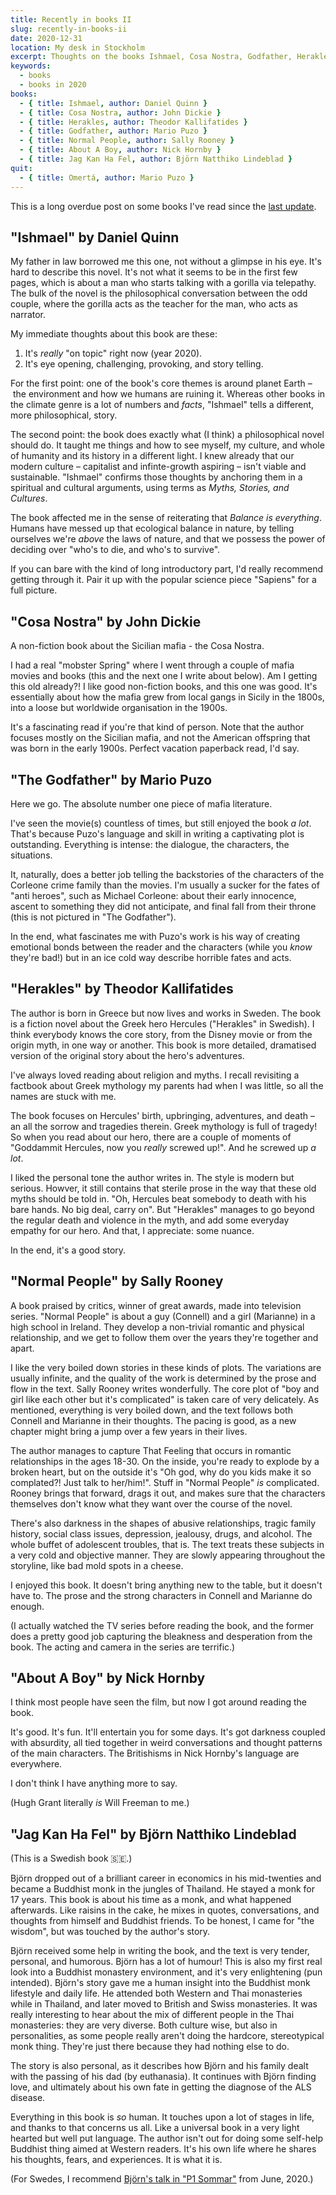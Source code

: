 ```yaml
---
title: Recently in books II
slug: recently-in-books-ii
date: 2020-12-31
location: My desk in Stockholm
excerpt: Thoughts on the books Ishmael, Cosa Nostra, Godfather, Herakles, Normal People, About A Boy, and Jag Kan Ha Fel.
keywords:
  - books
  - books in 2020
books:
  - { title: Ishmael, author: Daniel Quinn }
  - { title: Cosa Nostra, author: John Dickie }
  - { title: Herakles, author: Theodor Kallifatides }
  - { title: Godfather, author: Mario Puzo }
  - { title: Normal People, author: Sally Rooney }
  - { title: About A Boy, author: Nick Hornby }
  - { title: Jag Kan Ha Fel, author: Björn Natthiko Lindeblad }
quit:
  - { title: Omertá, author: Mario Puzo }
---
```


This is a long overdue post on some books I've read since the
[last update](/writings/recently-in-books).

## "Ishmael" by Daniel Quinn

My father in law borrowed me this one, not without a glimpse in his eye. It's hard to describe this
novel. It's not what it seems to be in the first few pages, which is about a man who starts talking
with a gorilla via telepathy. The bulk of the novel is the philosophical conversation between the
odd couple, where the gorilla acts as the teacher for the man, who acts as narrator.

My immediate thoughts about this book are these:

1. It's _really_ "on topic" right now (year 2020).
2. It's eye opening, challenging, provoking, and story telling.

For the first point: one of the book's core themes is around planet Earth – the environment and how
we humans are ruining it. Whereas other books in the climate genre is a lot of numbers and _facts_,
"Ishmael" tells a different, more philosophical, story.

The second point: the book does exactly what (I think) a philosophical novel should do. It taught me
things and how to see myself, my culture, and whole of humanity and its history in a different
light. I knew already that our modern culture – capitalist and infinte-growth aspiring – isn't
viable and sustainable. "Ishmael" confirms those thoughts by anchoring them in a spiritual and
cultural arguments, using terms as _Myths, Stories, and Cultures_.

The book affected me in the sense of reiterating that _Balance is everything_. Humans have messed up
that ecological balance in nature, by telling ourselves we're _above_ the laws of nature, and that
we possess the power of deciding over "who's to die, and who's to survive".

If you can bare with the kind of long introductory part, I'd really recommend getting through it.
Pair it up with the popular science piece "Sapiens" for a full picture.

## "Cosa Nostra" by John Dickie

A non-fiction book about the Sicilian mafia - the Cosa Nostra.

I had a real "mobster Spring" where I went through a couple of mafia movies and books (this and the
next one I write about below). Am I getting this old already?! I like good non-fiction books, and
this one was good. It's essentially about how the mafia grew from local gangs in Sicily in the
1800s, into a loose but worldwide organisation in the 1900s.

It's a fascinating read if you're that kind of person. Note that the author focuses mostly on the
Sicilian mafia, and not the American offspring that was born in the early 1900s. Perfect vacation
paperback read, I'd say.

## "The Godfather" by Mario Puzo

Here we go. The absolute number one piece of mafia literature.

I've seen the movie(s) countless of times, but still enjoyed the book _a lot_. That's because Puzo's
language and skill in writing a captivating plot is outstanding. Everything is intense: the
dialogue, the characters, the situations.

It, naturally, does a better job telling the backstories of the characters of the Corleone crime
family than the movies. I'm usually a sucker for the fates of "anti heroes", such as Michael
Corleone: about their early innocence, ascent to something they did not anticipate, and final fall
from their throne (this is not pictured in "The Godfather").

In the end, what fascinates me with Puzo's work is his way of creating emotional bonds between the
reader and the characters (while you _know_ they're bad!) but in an ice cold way describe horrible
fates and acts.

## "Herakles" by Theodor Kallifatides

The author is born in Greece but now lives and works in Sweden. The book is a fiction novel about
the Greek hero Hercules ("Herakles" in Swedish). I think everybody knows the core story, from the
Disney movie or from the origin myth, in one way or another. This book is more detailed, dramatised
version of the original story about the hero's adventures.

I've always loved reading about religion and myths. I recall revisiting a factbook about Greek
mythology my parents had when I was little, so all the names are stuck with me.

The book focuses on Hercules' birth, upbringing, adventures, and death – an all the sorrow and
tragedies therein. Greek mythology is full of tragedy! So when you read about our hero, there are a
couple of moments of "Goddammit Hercules, now you _really_ screwed up!". And he screwed up _a lot_.

I liked the personal tone the author writes in. The style is modern but serious. Howver, it still
contains that sterile prose in the way that these old myths should be told in. "Oh, Hercules beat
somebody to death with his bare hands. No big deal, carry on". But "Herakles" manages to go beyond
the regular death and violence in the myth, and add some everyday empathy for our hero. And that, I
appreciate: some nuance.

In the end, it's a good story.

## "Normal People" by Sally Rooney

A book praised by critics, winner of great awards, made into television series. "Normal People" is
about a guy (Connell) and a girl (Marianne) in a high school in Ireland. They develop a non-trivial
romantic and physical relationship, and we get to follow them over the years they're together and
apart.

I like the very boiled down stories in these kinds of plots. The variations are usually infinite,
and the quality of the work is determined by the prose and flow in the text. Sally Rooney writes
wonderfully. The core plot of "boy and girl like each other but it's complicated" is taken care of
very delicately. As mentioned, everything is very boiled down, and the text follows both Connell and
Marianne in their thoughts. The pacing is good, as a new chapter might bring a jump over a few years
in their lives.

The author manages to capture That Feeling that occurs in romantic relationships in the ages 18-30.
On the inside, you're ready to explode by a broken heart, but on the outside it's "Oh god, why do
you kids make it so complated?! Just talk to her/him!". Stuff in "Normal People" _is_ complicated.
Rooney brings that forward, drags it out, and makes sure that the characters themselves don't know
what they want over the course of the novel.

There's also darkness in the shapes of abusive relationships, tragic family history, social class
issues, depression, jealousy, drugs, and alcohol. The whole buffet of adolescent troubles, that is.
The text treats these subjects in a very cold and objective manner. They are slowly appearing
throughout the storyline, like bad mold spots in a cheese.

I enjoyed this book. It doesn't bring anything new to the table, but it doesn't have to. The prose
and the strong characters in Connell and Marianne do enough.

(I actually watched the TV series before reading the book, and the former does a pretty good job
capturing the bleakness and desperation from the book. The acting and camera in the series are
terrific.)

## "About A Boy" by Nick Hornby

I think most people have seen the film, but now I got around reading the book.

It's good. It's fun. It'll entertain you for some days. It's got darkness coupled with absurdity,
all tied together in weird conversations and thought patterns of the main characters. The
Britishisms in Nick Hornby's language are everywhere.

I don't think I have anything more to say.

(Hugh Grant literally _is_ Will Freeman to me.)

## "Jag Kan Ha Fel" by Björn Natthiko Lindeblad

(This is a Swedish book 🇸🇪.)

Björn dropped out of a brilliant career in economics in his mid-twenties and became a Buddhist monk
in the jungles of Thailand. He stayed a monk for 17 years. This book is about his time as a monk,
and what happened afterwards. Like raisins in the cake, he mixes in quotes, conversations, and
thoughts from himself and Buddhist friends. To be honest, I came for "the wisdom", but was touched
by the author's story.

Björn received some help in writing the book, and the text is very tender, personal, and humorous.
Björn has a lot of humour! This is also my first real look into a Buddhist monastery environment,
and it's very enlightening (pun intended). Björn's story gave me a human insight into the Buddhist
monk lifestyle and daily life. He attended both Western and Thai monasteries while in Thailand, and
later moved to British and Swiss monasteries. It was really interesting to hear about the mix of
different people in the Thai monasteries: they are very diverse. Both culture wise, but also in
personalities, as some people really aren't doing the hardcore, stereotypical monk thing. They're
just there because they had nothing else to do.

The story is also personal, as it describes how Björn and his family dealt with the passing of his
dad (by euthanasia). It continues with Björn finding love, and ultimately about his own fate in
getting the diagnose of the ALS disease.

Everything in this book is _so_ human. It touches upon a lot of stages in life, and thanks to that
concerns us all. Like a universal book in a very light hearted but well put language. The author
isn't out for doing some self-help Buddhist thing aimed at Western readers. It's his own life where
he shares his thoughts, fears, and experiences. It is what it is.

(For Swedes, I recommend [Björn's talk in "P1 Sommar"](https://sverigesradio.se/avsnitt/1518766)
from June, 2020.)
